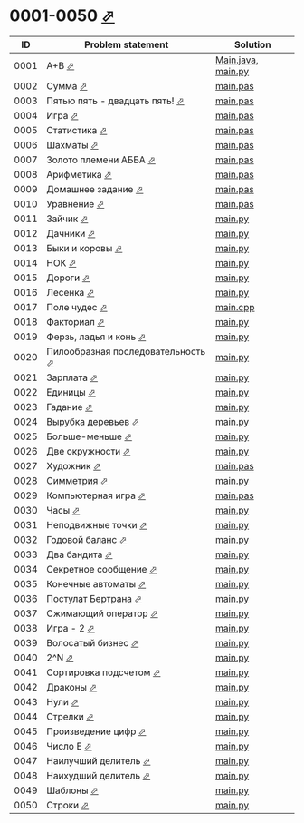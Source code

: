 # 0001-0050 [⬀](https://acmp.ru/index.asp?main=tasks&str=%20&page=0&id_type=0)

| ID   | Problem statement                                                                   | Solution                                             |
|------|-------------------------------------------------------------------------------------|------------------------------------------------------|
| 0001 | A+B [⬀](https://acmp.ru/index.asp?main=task&id_task=1)                              | [Main.java](0001/Main.java), [main.py](0001/main.py) |
| 0002 | Сумма [⬀](https://acmp.ru/index.asp?main=task&id_task=2)                            | [main.pas](0002/main.pas)                            |
| 0003 | Пятью пять - двадцать пять! [⬀](https://acmp.ru/index.asp?main=task&id_task=3)      | [main.pas](0003/main.pas)                            |
| 0004 | Игра [⬀](https://acmp.ru/index.asp?main=task&id_task=4)                             | [main.pas](0004/main.pas)                            |
| 0005 | Статистика [⬀](https://acmp.ru/index.asp?main=task&id_task=5)                       | [main.pas](0005/main.pas)                            |
| 0006 | Шахматы [⬀](https://acmp.ru/index.asp?main=task&id_task=6)                          | [main.pas](0006/main.pas)                            |
| 0007 | Золото племени АББА [⬀](https://acmp.ru/index.asp?main=task&id_task=7)              | [main.pas](0007/main.pas)                            |
| 0008 | Арифметика [⬀](https://acmp.ru/index.asp?main=task&id_task=8)                       | [main.pas](0008/main.pas)                            |
| 0009 | Домашнее задание [⬀](https://acmp.ru/index.asp?main=task&id_task=9)                 | [main.pas](0009/main.pas)                            |
| 0010 | Уравнение [⬀](https://acmp.ru/index.asp?main=task&id_task=10)                       | [main.pas](0010/main.pas)                            |
| 0011 | Зайчик [⬀](https://acmp.ru/index.asp?main=task&id_task=11)                          | [main.py](0011/main.py)                              |
| 0012 | Дачники [⬀](https://acmp.ru/index.asp?main=task&id_task=12)                         | [main.py](0012/main.py)                              |
| 0013 | Быки и коровы [⬀](https://acmp.ru/index.asp?main=task&id_task=13)                   | [main.py](0013/main.py)                              |
| 0014 | НОК [⬀](https://acmp.ru/index.asp?main=task&id_task=14)                             | [main.py](0014/main.py)                              |
| 0015 | Дороги [⬀](https://acmp.ru/index.asp?main=task&id_task=15)                          | [main.py](0015/main.py)                              |
| 0016 | Лесенка [⬀](https://acmp.ru/index.asp?main=task&id_task=16)                         | [main.py](0016/main.py)                              |
| 0017 | Поле чудес [⬀](https://acmp.ru/index.asp?main=task&id_task=17)                      | [main.cpp](0017/main.cpp)                            |
| 0018 | Факториал [⬀](https://acmp.ru/index.asp?main=task&id_task=18)                       | [main.py](0018/main.py)                              |
| 0019 | Ферзь, ладья и конь [⬀](https://acmp.ru/index.asp?main=task&id_task=19)             | [main.py](0019/main.py)                              |
| 0020 | Пилообразная последовательность [⬀](https://acmp.ru/index.asp?main=task&id_task=20) | [main.py](0020/main.py)                              |
| 0021 | Зарплата [⬀](https://acmp.ru/index.asp?main=task&id_task=21)                        | [main.py](0021/main.py)                              |
| 0022 | Единицы [⬀](https://acmp.ru/index.asp?main=task&id_task=22)                         | [main.py](0022/main.py)                              |
| 0023 | Гадание [⬀](https://acmp.ru/index.asp?main=task&id_task=23)                         | [main.py](0023/main.py)                              |
| 0024 | Вырубка деревьев [⬀](https://acmp.ru/index.asp?main=task&id_task=24)                | [main.py](0024/main.py)                              |
| 0025 | Больше-меньше [⬀](https://acmp.ru/index.asp?main=task&id_task=25)                   | [main.py](0025/main.py)                              |
| 0026 | Две окружности [⬀](https://acmp.ru/index.asp?main=task&id_task=26)                  | [main.py](0026/main.py)                              |
| 0027 | Художник [⬀](https://acmp.ru/index.asp?main=task&id_task=27)                        | [main.pas](0027/main.pas)                            |
| 0028 | Симметрия [⬀](https://acmp.ru/index.asp?main=task&id_task=28)                       | [main.py](0028/main.py)                              |
| 0029 | Компьютерная игра [⬀](https://acmp.ru/index.asp?main=task&id_task=29)               | [main.pas](0029/main.pas)                            |
| 0030 | Часы [⬀](https://acmp.ru/index.asp?main=task&id_task=30)                            | [main.py](0030/main.py)                              |
| 0031 | Неподвижные точки [⬀](https://acmp.ru/index.asp?main=task&id_task=31)               | [main.py](0031/main.py)                              |
| 0032 | Годовой баланс [⬀](https://acmp.ru/index.asp?main=task&id_task=32)                  | [main.py](0032/main.py)                              |
| 0033 | Два бандита [⬀](https://acmp.ru/index.asp?main=task&id_task=33)                     | [main.py](0033/main.py)                              |
| 0034 | Секретное сообщение [⬀](https://acmp.ru/index.asp?main=task&id_task=34)             | [main.py](0034/main.py)                              |
| 0035 | Конечные автоматы [⬀](https://acmp.ru/index.asp?main=task&id_task=35)               | [main.py](0035/main.py)                              |
| 0036 | Постулат Бертрана [⬀](https://acmp.ru/index.asp?main=task&id_task=36)               | [main.py](0036/main.py)                              |
| 0037 | Сжимающий оператор [⬀](https://acmp.ru/index.asp?main=task&id_task=37)              | [main.py](0037/main.py)                              |
| 0038 | Игра - 2 [⬀](https://acmp.ru/index.asp?main=task&id_task=38)                        | [main.py](0038/main.py)                              |
| 0039 | Волосатый бизнес [⬀](https://acmp.ru/index.asp?main=task&id_task=39)                | [main.py](0039/main.py)                              |
| 0040 | 2^N [⬀](https://acmp.ru/index.asp?main=task&id_task=40)                             | [main.py](0040/main.py)                              |
| 0041 | Сортировка подсчетом [⬀](https://acmp.ru/index.asp?main=task&id_task=41)            | [main.py](0041/main.py)                              |
| 0042 | Драконы [⬀](https://acmp.ru/index.asp?main=task&id_task=42)                         | [main.py](0042/main.py)                              |
| 0043 | Нули [⬀](https://acmp.ru/index.asp?main=task&id_task=43)                            | [main.py](0043/main.py)                              |
| 0044 | Стрелки [⬀](https://acmp.ru/index.asp?main=task&id_task=44)                         | [main.py](0044/main.py)                              |
| 0045 | Произведение цифр [⬀](https://acmp.ru/index.asp?main=task&id_task=45)               | [main.py](0045/main.py)                              |
| 0046 | Число E [⬀](https://acmp.ru/index.asp?main=task&id_task=46)                         | [main.py](0046/main.py)                              |
| 0047 | Наилучший делитель [⬀](https://acmp.ru/index.asp?main=task&id_task=47)              | [main.py](0047/main.py)                              |
| 0048 | Наихудший делитель [⬀](https://acmp.ru/index.asp?main=task&id_task=48)              | [main.py](0048/main.py)                              |
| 0049 | Шаблоны [⬀](https://acmp.ru/index.asp?main=task&id_task=49)                         | [main.py](0049/main.py)                              |
| 0050 | Строки [⬀](https://acmp.ru/index.asp?main=task&id_task=50)                          | [main.py](0050/main.py)                              |

